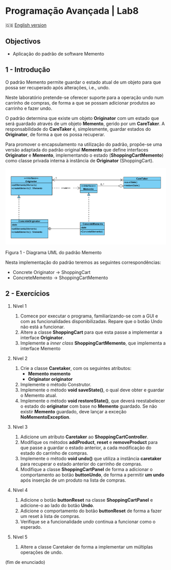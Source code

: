 # Programação Avançada | Lab8

:gb: [English version](README_EN.md)

## Objectivos
- Aplicação do padrão de software Memento

## 1 - Introdução

O padrão Memento permite guardar o estado atual de um objeto para que possa ser recuperado após alterações, i.e., undo.

Neste laboratório pretende-se oferecer suporte para a operação undo num carrinho de compras, de forma a que se possam adicionar produtos ao carrinho e fazer undo.

O padrão determina que existe um objeto **Originator** com um estado que será guardado através de um objeto **Memento**, gerido por um **CareTaker**. A responsabilidade do **CareTaker** é, simplesmente, guardar estados do **Originator**, de forma a que os possa recuperar.

Para promover o encapsulamento na utilização do padrão, propõe-se uma versão adaptada do padrão original **Memento** que define interfaces **Originator** e **Memento**, implementando o estado (**ShoppingCartMemento**) como classe privada interna à instância de **Originator** (ShoppingCart).

![Figura 1 - Diagrama UML do padrão Memento](images/fig01.png)

Figura 1 - Diagrama UML do padrão Memento

Nesta implementação do padrão teremos as seguintes correspondências:
- Concrete Originator -> ShoppingCart
- ConcreteMemento -> ShoppingCartMemento

## 2 - Exercícios

1. Nível 1
   1. Comece por executar o programa, familiarizando-se com a GUI e com as funcionalidades disponibilizadas. Repare que o botão Undo não está a funcionar.
   2. Altere a classe **ShoppingCart** para que esta passe a implementar a interface **Originator**.
   3. Implemente a *inner class* **ShoppingCartMemento**, que implementa a interface Memento

2. Nível 2
   1. Crie a classe **Caretaker**, com os seguintes atributos:
      - **Memento memento**
      - **Originator originator**
   2. Implemente o método Construtor.
   3. Implemente o método **void saveState()**, o qual deve obter e guardar o Memento atual.
   4. Implemente o método **void restoreState()**, que deverá reestabelecer o estado do **originator** com base no **Memento** guardado. Se não existir **Memento** guardado, deve lançar a exceção **NoMementoException**.
   
3. Nível 3
   1. Adicione um atributo **Caretaker** ao **ShoppingCartController**.
   2. Modifique os métodos **addProduct**, **reset** e **removeProduct** para que passe a guardar o estado anterior, a cada modificação do estado do carrinho de compras.
   3. Implemente o método **void undo()** que utiliza a instância **caretaker** para recuperar o estado anterior do carrinho de compras.
   4. Modifique a classe **ShoppingCartPanel** de forma a adicionar o comportamento ao botão **buttonUndo**, de forma a permitir **um undo** após inserção de um produto na lista de compras.
4. Nível 4
   1. Adicione o botão **buttonReset** na classe **ShoppingCartPanel** e adicione-o ao lado do botão **Undo**.
   2. Adicione o comportamento do botão **buttonReset** de forma a fazer um reset à lista de compras.
   3. Verifique se a funcionalidade *undo* continua a funcionar como o esperado.
5. Nível 5
   1. Altere a classe Caretaker de forma a implementar um múltiplas operações de undo.
   
(fim de enunciado)